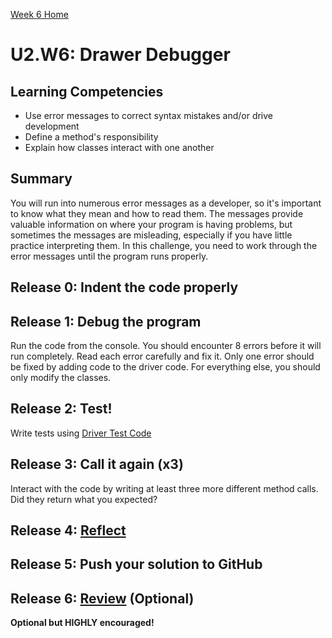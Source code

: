 [Week 6 Home](../)

# U2.W6: Drawer Debugger

## Learning Competencies
- Use error messages to correct syntax mistakes and/or drive development
- Define a method's responsibility
- Explain how classes interact with one another

## Summary

You will run into numerous error messages as a developer, so it's important to know what they mean and how to read them. The messages provide valuable information on where your program is having problems, but sometimes the messages are misleading, especially if you have little practice interpreting them. In this challenge, you need to work through the error messages until the program runs properly.

## Release 0: Indent the code properly

## Release 1: Debug the program
Run the code from the console. You should encounter 8 errors before it will run completely. Read each error carefully and fix it. Only one error should be fixed by adding code to the driver code. For everything else, you should only modify the classes.

## Release 2: Test!
Write tests using [Driver Test Code](https://github.com/Devbootcamp/phase-0-handbook/blob/master/coding-references/driver-code.md)

## Release 3: Call it again (x3)
Interact with the code by writing at least three more different method calls. Did they return what you expected?

## Release 4: [Reflect](https://github.com/Devbootcamp/phase-0-handbook/blob/master/coding-references/reflection-guidelines.md)

## Release 5: Push your solution to GitHub

## Release 6: [Review](https://github.com/Devbootcamp/phase-0-handbook/blob/master/coding-references/review.md) (Optional)
**Optional but HIGHLY encouraged!**
